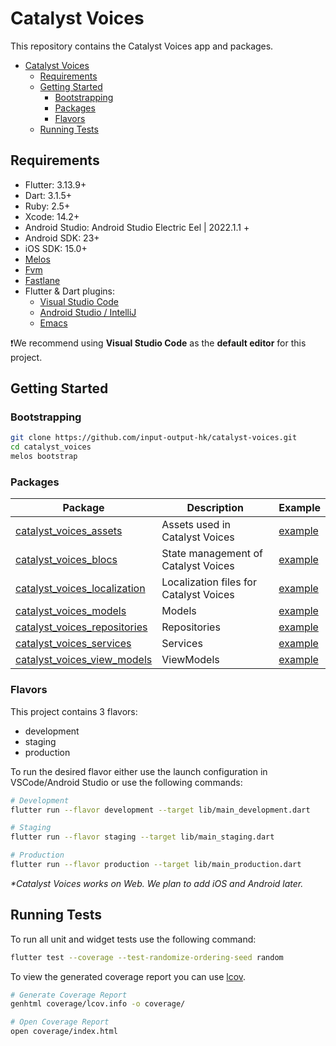 # Catalyst Voices

<!-- markdownlint-disable MD029 -->

This repository contains the Catalyst Voices app and packages.

* [Catalyst Voices](#catalyst-voices)
  * [Requirements](#requirements)
  * [Getting Started](#getting-started)
    * [Bootstrapping](#bootstrapping)
    * [Packages](#packages)
    * [Flavors](#flavors)
  * [Running Tests](#running-tests)

## Requirements

* Flutter: 3.13.9+
* Dart: 3.1.5+
* Ruby: 2.5+
* Xcode: 14.2+
* Android Studio: Android Studio Electric Eel | 2022.1.1 +
* Android SDK: 23+
* iOS SDK: 15.0+
* [Melos](https://melos.invertase.dev)
* [Fvm](https://fvm.app/)
* [Fastlane](https://fastlane.tools)
* Flutter & Dart plugins:
  * [Visual Studio Code](https://flutter.dev/docs/get-started/editor?tab=vscode)
  * [Android Studio / IntelliJ](https://flutter.dev/docs/get-started/editor?tab=androidstudio)
  * [Emacs](https://docs.flutter.dev/get-started/editor?tab=emacs)

❗️We recommend using **Visual Studio Code** as the **default editor** for this project.

## Getting Started

### Bootstrapping

```sh
git clone https://github.com/input-output-hk/catalyst-voices.git
cd catalyst_voices
melos bootstrap
```

### Packages

<!-- markdownlint-disable MD042 -->

| Package                           | Description              | Example   |
|-----------------------------------|--------------------------|-----------|
| [catalyst_voices_assets]()        | Assets used in Catalyst Voices |[example]()|
| [catalyst_voices_blocs]()         | State management of Catalyst Voices |[example]()|
| [catalyst_voices_localization]()  | Localization files for Catalyst Voices |[example]()|
| [catalyst_voices_models]()        | Models |[example]()|
| [catalyst_voices_repositories]()  | Repositories |[example]()|
| [catalyst_voices_services]()      | Services |[example]()|
| [catalyst_voices_view_models]()   | ViewModels  |[example]()|

### Flavors

This project contains 3 flavors:

* development
* staging
* production

To run the desired flavor either use the launch configuration in VSCode/Android Studio or use the following commands:

```sh
# Development
flutter run --flavor development --target lib/main_development.dart

# Staging
flutter run --flavor staging --target lib/main_staging.dart

# Production
flutter run --flavor production --target lib/main_production.dart
```

*\*Catalyst Voices works on Web.
We plan to add iOS and Android later.*

## Running Tests

To run all unit and widget tests use the following command:

```sh
flutter test --coverage --test-randomize-ordering-seed random
```

To view the generated coverage report you can use [lcov](https://github.com/linux-test-project/lcov).

```sh
# Generate Coverage Report
genhtml coverage/lcov.info -o coverage/

# Open Coverage Report
open coverage/index.html
```

